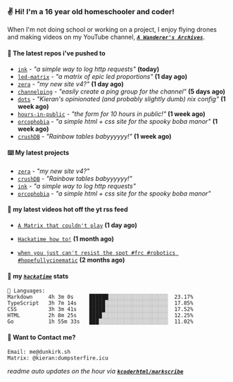 ### ✌️ Hi! I'm a 16 year old homeschooler and coder!

When I'm not doing school or working on a project, I enjoy flying drones and making videos on my YouTube channel, [**_`A Wanderer's Archives`_**](https://youtube.com/@wanderer.archives).

#### 👷 The latest repos i've pushed to

- [`ink`](https://github.com/kcoderhtml/ink) - _"a simple way to log http requests"_ **(today)**
- [`led-matrix`](https://github.com/kcoderhtml/led-matrix) - _"a matrix of epic led proportions"_ **(1 day ago)**
- [`zera`](https://github.com/kcoderhtml/zera) - _"my new site v4?"_ **(1 day ago)**
- [`channelping`](https://github.com/kcoderhtml/channelping) - _"easily create a ping group for the channel"_ **(5 days ago)**
- [`dots`](https://github.com/kcoderhtml/dots) - _"Kieran's opinionated (and probably slightly dumb) nix config"_ **(1 week ago)**
- [`hours-in-public`](https://github.com/kcoderhtml/hours-in-public) - _"the form for 10 hours in public!"_ **(1 week ago)**
- [`orcophobia`](https://github.com/kcoderhtml/orcophobia) - _"a simple html + css site for the spooky boba manor"_ **(1 week ago)**
- [`crushDB`](https://github.com/kcoderhtml/crushDB) - _"Rainbow tables babyyyyyy!"_ **(1 week ago)**

#### ⌨️ My latest projects

- [`zera`](https://github.com/kcoderhtml/zera) - _"my new site v4?"_
- [`crushDB`](https://github.com/kcoderhtml/crushDB) - _"Rainbow tables babyyyyyy!"_
- [`ink`](https://github.com/kcoderhtml/ink) - _"a simple way to log http requests"_
- [`orcophobia`](https://github.com/kcoderhtml/orcophobia) - _"a simple html + css site for the spooky boba manor"_

#### 🍿 my latest videos hot off the yt rss feed

- [`A Matrix that couldn't play`](https://www.youtube.com/watch?v=NodwjZF7uZw) **(1 day ago)**

- [`Hackatime how to!`](https://www.youtube.com/watch?v=eKoD9yyr1To) **(1 month ago)**

- [`when you just can't resist the spot #frc #robotics #hopefullycinematic`](https://www.youtube.com/watch?v=Y7SZ_TDleGM) **(2 months ago)**



#### 📡 my [_`hackatime`_](https://waka.hackclub.com) stats

```text
💾 Languages:
Markdown     4h 3m 0s     ██████░░░░░░░░░░░░░░░░░░░  23.17%
TypeScript   3h 7m 14s    █████░░░░░░░░░░░░░░░░░░░░  17.85%
CSS          3h 3m 41s    █████░░░░░░░░░░░░░░░░░░░░  17.52%
HTML         2h 8m 25s    ████░░░░░░░░░░░░░░░░░░░░░  12.25%
Go           1h 55m 33s   ███░░░░░░░░░░░░░░░░░░░░░░  11.02%
```

#### 📮 Want to Contact me?

```text
Email: me@dunkirk.sh
Matrix: @kieran:dumpsterfire.icu
```

_readme auto updates on the hour via [**`kcoderhtml/markscribe`**](https://github.com/kcoderhtml/markscribe)_